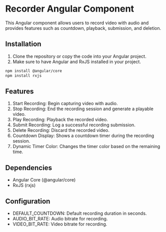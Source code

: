 # Recorder Angular Component

This Angular component allows users to record video with audio and provides features such as countdown, playback, submission, and deletion.

## Installation

1. Clone the repository or copy the code into your Angular project.
2. Make sure to have Angular and RxJS installed in your project.

```bash
npm install @angular/core
npm install rxjs
```
## Features
1. Start Recording: Begin capturing video with audio.
2. Stop Recording: End the recording session and generate a playable video.
3. Play Recording: Playback the recorded video.
4. Submit Recording: Log a successful recording submission.
5. Delete Recording: Discard the recorded video.
6. Countdown Display: Shows a countdown timer during the recording session.
7. Dynamic Timer Color: Changes the timer color based on the remaining time.

## Dependencies
- Angular Core (@angular/core)
- RxJS (rxjs)

## Configuration
- DEFAULT_COUNTDOWN: Default recording duration in seconds.
- AUDIO_BIT_RATE: Audio bitrate for recording.
- VIDEO_BIT_RATE: Video bitrate for recording.

